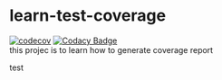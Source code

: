 # learn-test-coverage
[![codecov](https://codecov.io/gh/CindyLizi/learn-test-coverage/branch/master/graph/badge.svg?token=L3lcQNjoCz)](https://codecov.io/gh/CindyLizi/learn-test-coverage)
[![Codacy Badge](https://app.codacy.com/project/badge/Grade/9d064e12802e43d3b34192eeb574ca88)](https://www.codacy.com/gh/CindyLizi/learn-test-coverage/dashboard?utm_source=github.com&amp;utm_medium=referral&amp;utm_content=CindyLizi/learn-test-coverage&amp;utm_campaign=Badge_Grade)     
this projec is to learn how to generate coverage report     

test

